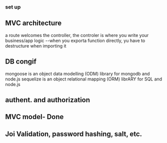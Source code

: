 ### set up

## MVC architecture
a route welcomes the controller, the controler is where you write your business/app logic
--when you exporta function directly, yu have to destructure when importing it
## DB congif

mongoose is an object data modelling (ODM) library for mongodb and node.js
sequelize is an object relational mapping (ORM) librARY for SQL and node.js
## authent. and authorization

## MVC model- Done

## Joi Validation, password hashing, salt, etc.

